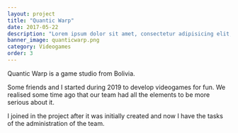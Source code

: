 ```yaml
---
layout: project
title: "Quantic Warp"
date: 2017-05-22
description: "Lorem ipsum dolor sit amet, consectetur adipisicing elit, sed do eiusmod tempor incididunt ut labore et dolore magna aliqua Ut enim..."
banner_image: quanticwarp.png
category: Videogames
order: 3
---
```

Quantic Warp is a game studio from Bolivia.

Some friends and I started during 2019 to develop videogames for fun. We realised some time ago that our team had all the elements to be more serious about it.

I joined in the project after it was initially created and now I have the tasks of the administration of the team.